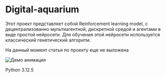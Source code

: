 # Digital-aquarium

Этот проект представляет собой Reinforcement learning model, с децентрализованно мультиагентной, дискретной средой и агентами в виде простой нейросети.
Для обучения этой нейросети используется классический генетический алгоритм.

На данный момент статья по проекту еще не выложена

![Демо анимация](images/Show.gif)

Python 3.12.5
